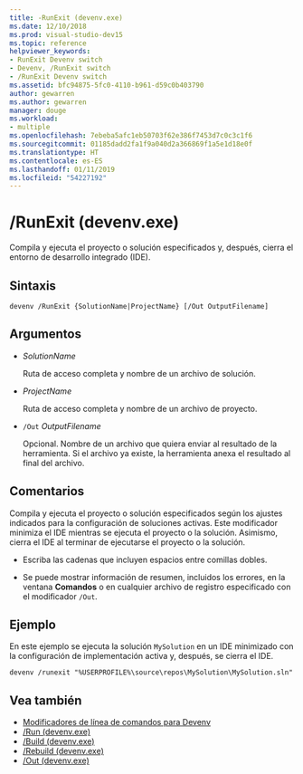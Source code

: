 ```yaml
---
title: -RunExit (devenv.exe)
ms.date: 12/10/2018
ms.prod: visual-studio-dev15
ms.topic: reference
helpviewer_keywords:
- RunExit Devenv switch
- Devenv, /RunExit switch
- /RunExit Devenv switch
ms.assetid: bfc94875-5fc0-4110-b961-d59c0b403790
author: gewarren
ms.author: gewarren
manager: douge
ms.workload:
- multiple
ms.openlocfilehash: 7ebeba5afc1eb50703f62e386f7453d7c0c3c1f6
ms.sourcegitcommit: 01185dadd2fa1f9a040d2a366869f1a5e1d18e0f
ms.translationtype: HT
ms.contentlocale: es-ES
ms.lasthandoff: 01/11/2019
ms.locfileid: "54227192"
---
```

# <a name="runexit-devenvexe"></a>/RunExit (devenv.exe)

Compila y ejecuta el proyecto o solución especificados y, después, cierra el entorno de desarrollo integrado (IDE).

## <a name="syntax"></a>Sintaxis

```shell
devenv /RunExit {SolutionName|ProjectName} [/Out OutputFilename]
```

## <a name="arguments"></a>Argumentos

- *SolutionName*

  Ruta de acceso completa y nombre de un archivo de solución.

- *ProjectName*

  Ruta de acceso completa y nombre de un archivo de proyecto.

- `/Out` *OutputFilename*

  Opcional. Nombre de un archivo que quiera enviar al resultado de la herramienta. Si el archivo ya existe, la herramienta anexa el resultado al final del archivo.

## <a name="remarks"></a>Comentarios

Compila y ejecuta el proyecto o solución especificados según los ajustes indicados para la configuración de soluciones activas. Este modificador minimiza el IDE mientras se ejecuta el proyecto o la solución. Asimismo, cierra el IDE al terminar de ejecutarse el proyecto o la solución.

- Escriba las cadenas que incluyen espacios entre comillas dobles.

- Se puede mostrar información de resumen, incluidos los errores, en la ventana **Comandos** o en cualquier archivo de registro especificado con el modificador `/Out`.

## <a name="example"></a>Ejemplo

En este ejemplo se ejecuta la solución `MySolution` en un IDE minimizado con la configuración de implementación activa y, después, se cierra el IDE.

```
devenv /runexit "%USERPROFILE%\source\repos\MySolution\MySolution.sln"
```

## <a name="see-also"></a>Vea también

- [Modificadores de línea de comandos para Devenv](../../ide/reference/devenv-command-line-switches.md)
- [/Run (devenv.exe)](../../ide/reference/run-devenv-exe.md)
- [/Build (devenv.exe)](../../ide/reference/build-devenv-exe.md)
- [/Rebuild (devenv.exe)](../../ide/reference/rebuild-devenv-exe.md)
- [/Out (devenv.exe)](../../ide/reference/out-devenv-exe.md)